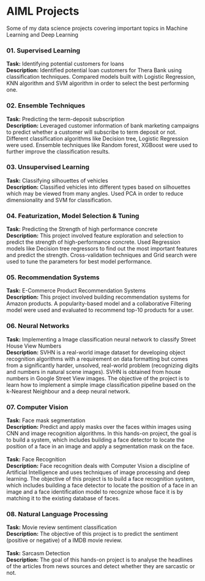 # AIML Projects
Some of my data science projects covering important topics in Machine Learning and Deep Learning  
  
### 01. Supervised Learning  
**Task:** Identifying potential customers for loans  
**Description:** Identified potential loan customers for Thera Bank using classification techniques. Compared models built with Logistic Regression, KNN algorithm and SVM algorithm in order to select the best performing one.

### 02. Ensemble Techniques  
**Task:** Predicting the term-deposit subscription  
**Description:** Leveraged customer information of bank marketing campaigns to predict whether a customer will subscribe to term deposit or not. Different classification algorithms like Decision tree, Logistic Regression were used. Ensemble techniques like Random forest, XGBoost were used to further improve the classification results.

### 03. Unsupervised Learning  
**Task:** Classifying silhouettes of vehicles  
**Description:** Classified vehicles into different types based on silhouettes which may be viewed from many angles. Used PCA in order to reduce dimensionality and SVM for classification.

### 04. Featurization, Model Selection & Tuning  
**Task:** Predicting the Strength of high performance concrete  
**Description:** This project involved feature exploration and selection to predict the strength of high-performance concrete. Used Regression models like Decision tree regressors to find out the most important features and predict the strength. Cross-validation techniques and Grid search were used to tune the parameters for best model performance.

### 05. Recommendation Systems 
**Task:** E-Commerce Product Recommendation Systems  
**Description:** This project involved building recommendation systems for Amazon products. A popularity-based model and a collaborative Filtering model were used and evaluated to recommend top-10 products for a user.

### 06. Neural Networks  
**Task:** Implementing a Image classification neural network to classify Street House View Numbers  
**Description:** SVHN is a real-world image dataset for developing object recognition algorithms with a requirement on data formatting but comes from a significantly harder, unsolved, real-world problem (recognizing digits and numbers in natural scene images). SVHN is obtained from house numbers in Google Street View images. The objective of the project is to learn how to implement a simple image classification pipeline based on the k-Nearest Neighbour and a deep neural network.

### 07. Computer Vision  
**Task:** Face mask segmentation  
**Description:** Predict and apply masks over the faces within images using CNN and image recognition algorithms. In this hands-on project, the goal is to build a system, which includes building a face detector to locate the position of a face in an image and apply a segmentation mask on the face.  
<br>
**Task:** Face Recognition  
**Description:** Face recognition deals with Computer Vision a discipline of Artificial Intelligence and uses techniques of image processing and deep learning. The objective of this project is to build a face recognition system, which includes building a face detector to locate the position of a face in an image and a face identification model to recognize whose face it is by matching it to the existing database of faces.  

### 08. Natural Language Processing  
**Task:** Movie review sentiment classification  
**Description:** The objective of this project is to predict the sentiment (positive or negative) of a IMDB movie review.  
<br>
**Task:** Sarcasm Detection  
**Description:** The goal of this hands-on project is to analyse the headlines of the articles from news sources and detect whether they are sarcastic or not.  
